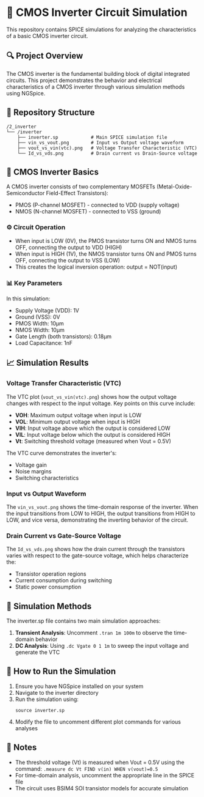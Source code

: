 # 🔄 CMOS Inverter Circuit Simulation

This repository contains SPICE simulations for analyzing the characteristics of a basic CMOS inverter circuit.

## 🔍 Project Overview

The CMOS inverter is the fundamental building block of digital integrated circuits. This project demonstrates the behavior and electrical characteristics of a CMOS inverter through various simulation methods using NGSpice.

## 📁 Repository Structure

```
/2_inverter
└── /inverter
    ├── inverter.sp            # Main SPICE simulation file
    ├── vin_vs_vout.png        # Input vs Output voltage waveform
    ├── vout_vs_vin(vtc).png   # Voltage Transfer Characteristic (VTC)
    └── Id_vs_vds.png          # Drain current vs Drain-Source voltage
```

## 🔧 CMOS Inverter Basics

A CMOS inverter consists of two complementary MOSFETs (Metal-Oxide-Semiconductor Field-Effect Transistors):
- PMOS (P-channel MOSFET) - connected to VDD (supply voltage)
- NMOS (N-channel MOSFET) - connected to VSS (ground)

### ⚙️ Circuit Operation

- When input is LOW (0V), the PMOS transistor turns ON and NMOS turns OFF, connecting the output to VDD (HIGH)
- When input is HIGH (1V), the NMOS transistor turns ON and PMOS turns OFF, connecting the output to VSS (LOW)
- This creates the logical inversion operation: output = NOT(input)

### 📊 Key Parameters

In this simulation:
- Supply Voltage (VDD): 1V
- Ground (VSS): 0V
- PMOS Width: 10μm
- NMOS Width: 10μm
- Gate Length (both transistors): 0.18μm
- Load Capacitance: 1nF

## 📈 Simulation Results

### Voltage Transfer Characteristic (VTC)

The VTC plot (`vout_vs_vin(vtc).png`) shows how the output voltage changes with respect to the input voltage. Key points on this curve include:

- **VOH**: Maximum output voltage when input is LOW
- **VOL**: Minimum output voltage when input is HIGH
- **VIH**: Input voltage above which the output is considered LOW
- **VIL**: Input voltage below which the output is considered HIGH
- **Vt**: Switching threshold voltage (measured when Vout = 0.5V)

The VTC curve demonstrates the inverter's:
- Voltage gain
- Noise margins
- Switching characteristics

### Input vs Output Waveform

The `vin_vs_vout.png` shows the time-domain response of the inverter. When the input transitions from LOW to HIGH, the output transitions from HIGH to LOW, and vice versa, demonstrating the inverting behavior of the circuit.

### Drain Current vs Gate-Source Voltage

The `Id_vs_vds.png` shows how the drain current through the transistors varies with respect to the gate-source voltage, which helps characterize the:
- Transistor operation regions
- Current consumption during switching
- Static power consumption

## 🧪 Simulation Methods

The inverter.sp file contains two main simulation approaches:
1. **Transient Analysis**: Uncomment `.tran 1m 100m` to observe the time-domain behavior
2. **DC Analysis**: Using `.dc Vgate 0 1 1m` to sweep the input voltage and generate the VTC

## 🚀 How to Run the Simulation

1. Ensure you have NGSpice installed on your system
2. Navigate to the inverter directory
3. Run the simulation using:
   ```
   source inverter.sp
   ```
4. Modify the file to uncomment different plot commands for various analyses

## 📝 Notes

- The threshold voltage (Vt) is measured when Vout = 0.5V using the command: `.measure dc Vt FIND v(in) WHEN v(vout)=0.5`
- For time-domain analysis, uncomment the appropriate line in the SPICE file
- The circuit uses BSIM4 SOI transistor models for accurate simulation
